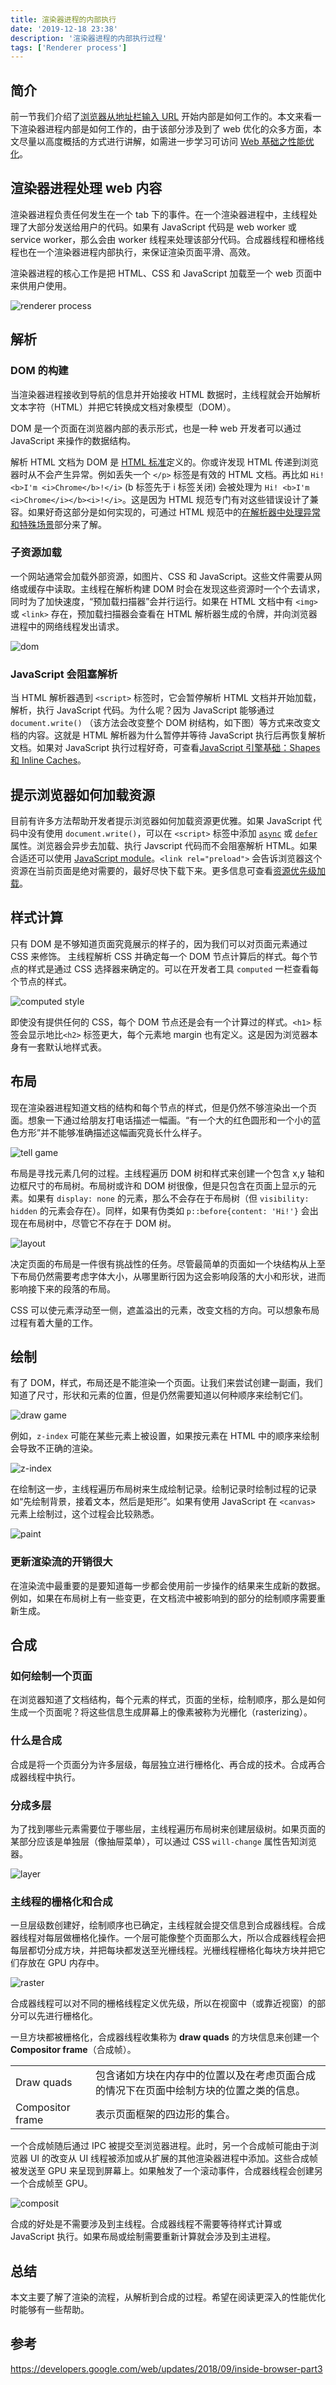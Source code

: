 ```yaml
---
title: 渲染器进程的内部执行
date: '2019-12-18 23:38'
description: '渲染器进程的内部执行过程'
tags: ['Renderer process']
---
```


## 简介

前一节我们介绍了[浏览器从地址栏输入 URL](/web-browser-happen-in-navigation) 开始内部是如何工作的。本文来看一下渲染器进程内部是如何工作的，由于该部分涉及到了 web 优化的众多方面，本文尽量以高度概括的方式进行讲解，如需进一步学习可访问 [Web 基础之性能优化](https://developers.google.com/web/fundamentals/performance/why-performance-matters/)。

## 渲染器进程处理 web 内容

渲染器进程负责任何发生在一个 tab 下的事件。在一个渲染器进程中，主线程处理了大部分发送给用户的代码。如果有 JavaScript 代码是 web worker 或 service worker，那么会由 worker 线程来处理该部分代码。合成器线程和栅格线程也在一个渲染器进程内部执行，来保证渲染页面平滑、高效。

渲染器进程的核心工作是把 HTML、CSS 和 JavaScript 加载至一个 web 页面中来供用户使用。

![renderer process](renderer.png)

## 解析

### DOM 的构建

当渲染器进程接收到导航的信息并开始接收 HTML 数据时，主线程就会开始解析文本字符（HTML）并把它转换成文档对象模型（DOM）。

DOM 是一个页面在浏览器内部的表示形式，也是一种 web 开发者可以通过 JavaScript 来操作的数据结构。

解析 HTML 文档为 DOM 是 [HTML 标准](https://html.spec.whatwg.org/)定义的。你或许发现 HTML 传递到浏览器时从不会产生异常。例如丢失一个 `</p>` 标签是有效的 HTML 文档。再比如 `Hi! <b>I'm <i>Chrome</b>!</i>` (b 标签先于 i 标签关闭) 会被处理为 `Hi! <b>I'm <i>Chrome</i></b><i>!</i>`。这是因为 HTML 规范专门有对这些错误设计了兼容。如果好奇这部分是如何实现的，可通过 HTML 规范中的[在解析器中处理异常和特殊场景](https://html.spec.whatwg.org/multipage/parsing.html#an-introduction-to-error-handling-and-strange-cases-in-the-parser)部分来了解。

### 子资源加载

一个网站通常会加载外部资源，如图片、CSS 和 JavaScript。这些文件需要从网络或缓存中读取。主线程在解析构建 DOM 时会在发现这些资源时一个个去请求，同时为了加快速度，“预加载扫描器”会并行运行。如果在 HTML 文档中有 `<img>` 或 `<link>` 存在，预加载扫描器会查看在 HTML 解析器生成的令牌，并向浏览器进程中的网络线程发出请求。

![dom](dom.png)

### JavaScript 会阻塞解析

当 HTML 解析器遇到 `<script>` 标签时，它会暂停解析 HTML 文档并开始加载，解析，执行 JavaScript 代码。为什么呢？因为 JavaScript 能够通过 `document.write()` （该方法会改变整个 DOM 树结构，如下图）等方式来改变文档的内容。这就是 HTML 解析器为什么暂停并等待 JavaScript 执行后再恢复解析文档。如果对 JavaScript 执行过程好奇，可查看[JavaScript 引擎基础：Shapes 和 Inline Caches](/V8-shapes-and-inline-cache)。

## 提示浏览器如何加载资源

目前有许多方法帮助开发者提示浏览器如何加载资源更优雅。如果 JavaScript 代码中没有使用 `document.write()`，可以在 `<script>` 标签中添加 [`async`](https://developer.mozilla.org/en-US/docs/Web/HTML/Element/script#attr-async) 或 [`defer`](https://developer.mozilla.org/en-US/docs/Web/HTML/Element/script#attr-defer) 属性。浏览器会异步去加载、执行 Javscript 代码而不会阻塞解析 HTML。如果合适还可以使用 [JavaScript module](https://developers.google.com/web/fundamentals/primers/modules)。`<link rel="preload">` 会告诉浏览器这个资源在当前页面是绝对需要的，最好尽快下载下来。更多信息可查看[资源优先级加载](https://developers.google.com/web/fundamentals/performance/resource-prioritization)。

## 样式计算

只有 DOM 是不够知道页面究竟展示的样子的，因为我们可以对页面元素通过 CSS 来修饰。
主线程解析 CSS 并确定每一个 DOM 节点计算后的样式。每个节点的样式是通过 CSS 选择器来确定的。可以在开发者工具 `computed` 一栏查看每个节点的样式。

![computed style](computedstyle.png)

即使没有提供任何的 CSS，每个 DOM 节点还是会有一个计算过的样式。`<h1>` 标签会显示地比`<h2>` 标签更大，每个元素地 margin 也有定义。这是因为浏览器本身有一套默认地样式表。

## 布局

现在渲染器进程知道文档的结构和每个节点的样式，但是仍然不够渲染出一个页面。想象一下通过给朋友打电话描述一幅画。“有一个大的红色圆形和一个小的蓝色方形”并不能够准确描述这幅画究竟长什么样子。

![tell game](tellgame.png)

布局是寻找元素几何的过程。主线程遍历 DOM 树和样式来创建一个包含 x,y 轴和边框尺寸的布局树。布局树或许和 DOM 树很像，但是只包含在页面上显示的元素。如果有 `display: none` 的元素，那么不会存在于布局树（但 `visibility: hidden` 的元素会存在）。同样，如果有伪类如 `p::before{content: 'Hi!'}` 会出现在布局树中，尽管它不存在于 DOM 树。

![layout](layout.png)

决定页面的布局是一件很有挑战性的任务。尽管最简单的页面如一个块结构从上至下布局仍然需要考虑字体大小，从哪里断行因为这会影响段落的大小和形状，进而影响接下来的段落的布局。

CSS 可以使元素浮动至一侧，遮盖溢出的元素，改变文档的方向。可以想象布局过程有着大量的工作。

## 绘制

有了 DOM，样式，布局还是不能渲染一个页面。让我们来尝试创建一副画，我们知道了尺寸，形状和元素的位置，但是仍然需要知道以何种顺序来绘制它们。

![draw game](drawgame.png)

例如，`z-index` 可能在某些元素上被设置，如果按元素在 HTML 中的顺序来绘制会导致不正确的渲染。

![z-index](zindex.png)

在绘制这一步，主线程遍历布局树来生成绘制记录。绘制记录时绘制过程的记录如“先绘制背景，接着文本，然后是矩形”。如果有使用 JavaScript 在 `<canvas>` 元素上绘制过，这个过程会比较熟悉。

![paint](paint.png)

### 更新渲染流的开销很大

在渲染流中最重要的是要知道每一步都会使用前一步操作的结果来生成新的数据。例如，如果在布局树上有一些变更，在文档流中被影响到的部分的绘制顺序需要重新生成。

## 合成

### 如何绘制一个页面

在浏览器知道了文档结构，每个元素的样式，页面的坐标，绘制顺序，那么是如何生成一个页面呢？将这些信息生成屏幕上的像素被称为光栅化（rasterizing）。

### 什么是合成

合成是将一个页面分为许多层级，每层独立进行栅格化、再合成的技术。合成再合成器线程中执行。

### 分成多层

为了找到哪些元素需要位于哪些层，主线程遍历布局树来创建层级树。如果页面的某部分应该是单独层（像抽屉菜单），可以通过 CSS `will-change` 属性告知浏览器。

![layer](layer.png)

### 主线程的栅格化和合成

一旦层级数创建好，绘制顺序也已确定，主线程就会提交信息到合成器线程。合成器线程对每层做栅格化操作。一个层可能像整个页面那么大，所以合成器线程会把每层都切分成方块，并把每块都发送至光栅线程。光栅线程栅格化每块方块并把它们存放在 GPU 内存中。

![raster](raster.png)

合成器线程可以对不同的栅格线程定义优先级，所以在视窗中（或靠近视窗）的部分可以先进行栅格化。

一旦方块都被栅格化，合成器线程收集称为 **draw quads** 的方块信息来创建一个 **Compositor frame**（合成帧）。

|                  |                                                                                        |
| ---------------- | -------------------------------------------------------------------------------------- |
| Draw quads       | 包含诸如方块在内存中的位置以及在考虑页面合成的情况下在页面中绘制方块的位置之类的信息。 |
| Compositor frame | 表示页面框架的四边形的集合。                                                           |

一个合成帧随后通过 IPC 被提交至浏览器进程。此时，另一个合成帧可能由于浏览器 UI 的改变从 UI 线程被添加或从扩展的其他渲染器进程中添加。这些合成帧被发送至 GPU 来呈现到屏幕上。如果触发了一个滚动事件，合成器线程会创建另一个合成帧至 GPU。

![composit](composit.png)

合成的好处是不需要涉及到主线程。合成器线程不需要等待样式计算或 JavaScript 执行。如果布局或绘制需要重新计算就会涉及到主进程。

## 总结

本文主要了解了渲染的流程，从解析到合成的过程。希望在阅读更深入的性能优化时能够有一些帮助。

## 参考

<https://developers.google.com/web/updates/2018/09/inside-browser-part3>
